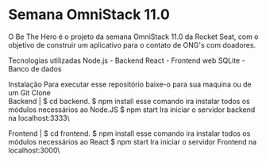 # Semana OmniStack 11.0

O Be The Hero é o projeto da semana OmniStack 11.0 da Rocket Seat, com o objetivo de construir um aplicativo para o contato de ONG's com doadores.  

Tecnologias utilizadas 
Node.js - Backend 
React - Frontend web 
SQLite - Banco de dados 

Instalação 
Para executar esse repositório baixe-o para sua maquina ou de um Git Clone  
Backend |
$ cd backend. 
$ npm install esse comando ira instalar todos os módulos necessários ao Node.JS 
$ npm start Ira iniciar o servidor backend na localhost:3333\ 

Frontend |
$ cd frontend.
$ npm install esse comando ira instalar todos os módulos necessários ao React 
$ npm start Ira iniciar o servidor Frontend na localhost:3000\
